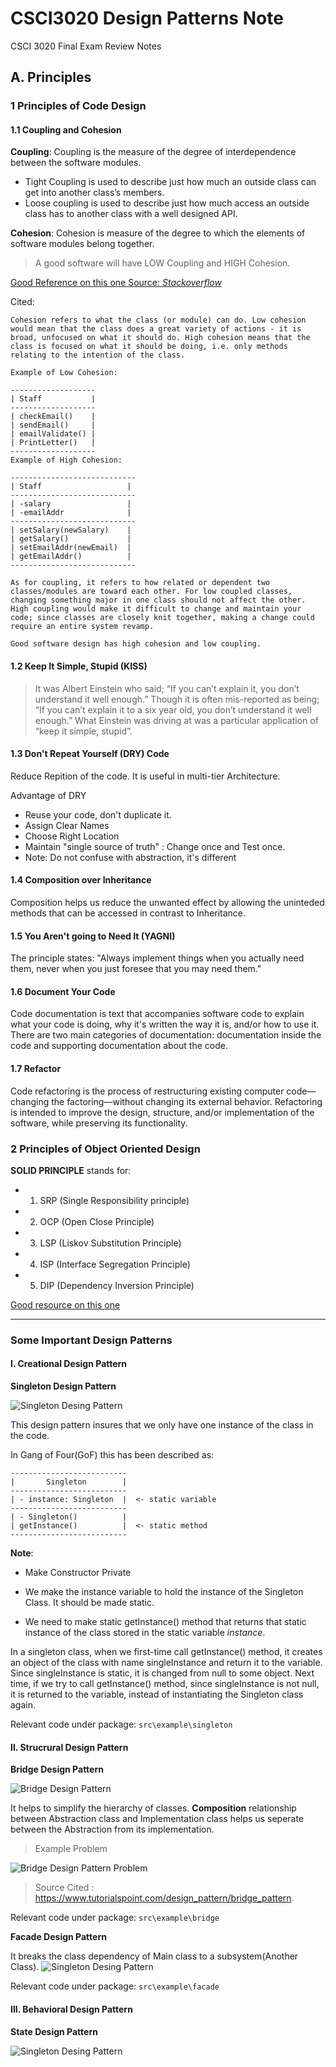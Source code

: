 # CSCI3020 Design Patterns Note

CSCI 3020 Final Exam Review Notes

## A. Principles

### 1 Principles of Code Design

#### 1.1 Coupling and Cohesion

**Coupling**: Coupling is the measure of the degree of interdependence between the software modules.

- Tight Coupling is used to describe just how much an outside class can get into another class’s members.
- Loose coupling is used to describe just how much access an outside class has to another class with a well designed API.

**Cohesion**: Cohesion is measure of the degree to which the elements of software modules belong together.

> A good software will have LOW Coupling and HIGH Cohesion.

[Good Reference on this one Source: *Stackoverflow*](https://stackoverflow.com/questions/3085285/difference-between-cohesion-and-coupling)

Cited:

```
Cohesion refers to what the class (or module) can do. Low cohesion would mean that the class does a great variety of actions - it is broad, unfocused on what it should do. High cohesion means that the class is focused on what it should be doing, i.e. only methods relating to the intention of the class.

Example of Low Cohesion:

-------------------
| Staff           |
-------------------
| checkEmail()    |
| sendEmail()     |
| emailValidate() |
| PrintLetter()   |
-------------------
Example of High Cohesion:

----------------------------
| Staff                   |
----------------------------
| -salary                 |
| -emailAddr              |
----------------------------
| setSalary(newSalary)    |
| getSalary()             |
| setEmailAddr(newEmail)  |
| getEmailAddr()          |
----------------------------

As for coupling, it refers to how related or dependent two classes/modules are toward each other. For low coupled classes, changing something major in one class should not affect the other. High coupling would make it difficult to change and maintain your code; since classes are closely knit together, making a change could require an entire system revamp.

Good software design has high cohesion and low coupling.
```

#### 1.2 Keep It Simple, Stupid (KISS)

> It was Albert Einstein who said; “If you can’t explain it, you don’t understand it well enough.” Though it is often mis-reported as being; “If you can’t explain it to a six year old, you don’t understand it well enough.” What Einstein was driving at was a particular application of “keep it simple, stupid”.

#### 1.3 Don't Repeat Yourself (DRY) Code

Reduce Repition of the code. It is useful in multi-tier Architecture.

Advantage of DRY

- Reuse your code, don't duplicate it.
- Assign Clear Names
- Choose Right Location
- Maintain "single source of truth" : Change once and Test once.
- Note: Do not confuse with abstraction, it's different

#### 1.4 Composition over Inheritance

Composition helps us reduce the unwanted effect by allowing the uninteded methods that can be accessed in contrast to Inheritance.

#### 1.5 You Aren't going to Need It (YAGNI)

 The principle states: "Always implement things when you actually need them, never when you just foresee that you may need them."

#### 1.6 Document Your Code

Code documentation is text that accompanies software code to explain what your code is doing, why it's written the way it is, and/or how to use it. There are two main categories of documentation: documentation inside the code and supporting documentation about the code.

#### 1.7 Refactor

Code refactoring is the process of restructuring existing computer code—changing the factoring—without changing its external behavior. Refactoring is intended to improve the design, structure, and/or implementation of the software, while preserving its functionality.

### 2 Principles of Object Oriented Design

**SOLID PRINCIPLE** stands for:

- 1. SRP (Single Responsibility principle)
- 2. OCP (Open Close Principle)
- 3. LSP (Liskov Substitution Principle)
- 4. ISP (Interface Segregation Principle)
- 5. DIP (Dependency Inversion Principle)

[Good resource on this one](https://www.digitalocean.com/community/conceptual_articles/s-o-l-i-d-the-first-five-principles-of-object-oriented-design)

---

### Some Important Design Patterns

#### I. Creational Design Pattern

**Singleton Design Pattern**

![Singleton Desing Pattern](/src/SingletonUML.jpg)

This design pattern insures that we only have one instance of the class in the code.

In Gang of Four(GoF) this has been described as:

```
--------------------------
|       Singleton        |
--------------------------
| - instance: Singleton  |  <- static variable
--------------------------
| - Singleton()          |
| getInstance()          |  <- static method
--------------------------
```

**Note**:

- Make Constructor Private
- We make the instance variable to hold the instance of the Singleton Class. It should be made static.

- We need to make static getInstance() method that returns that static instance of the class stored in the static variable *instance*.
  
In a singleton class, when we first-time call getInstance() method, it creates an object of the class with name singleInstance and return it to the variable. Since singleInstance is static, it is changed from null to some object. Next time, if we try to call getInstance() method, since singleInstance is not null, it is returned to the variable, instead of instantiating the Singleton class again.

Relevant code under package: `src\example\singleton`

#### II. Strucrural Design Pattern

**Bridge Design Pattern**

![Bridge Design Pattern](/src/BridgeUML.jpg)

It helps to simplify the hierarchy of classes. **Composition** relationship between Abstraction class and Implementation class helps us seperate between the Abstraction from its implementation.

> Example Problem

![Bridge Design Pattern Problem](/src/BridgeProblem.jpg)
> Source Cited : https://www.tutorialspoint.com/design_pattern/bridge_pattern.

Relevant code under package: `src\example\bridge`

**Facade Design Pattern**

It breaks the class dependency of Main class to a subsystem(Another Class).
![Singleton Desing Pattern](/src/FacadeUML.jpg)

Relevant code under package: `src\example\facade`

#### III. Behavioral Design Pattern

**State Design Pattern**

![Singleton Desing Pattern](/src/StateUML.jpg)
